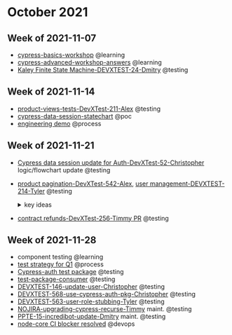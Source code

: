 # October 2021

## Week of 2021-11-07

- [cypress-basics-workshop](https://github.com/muratkeremozcan/cypress-workshop-basics) @learning
- [cypress-advanced-workshop-answers](https://github.com/muratkeremozcan/testing-workshop-cypress) @learning
- [Kaley Finite State Machine-DEVXTEST-24-Dmitry](https://github.com/helloextend/client/pull/2642) @testing

## Week of 2021-11-14

- [product-views-tests-](https://github.com/helloextend/client/pull/2652)[DevXTest-211](https://helloextend.atlassian.net/browse/DEVXTEST-211)[-Alex](https://github.com/helloextend/client/pull/2652) @testing
- [cypress-data-session-statechart](https://github.com/muratkeremozcan/cypress-data-session-statechart) @poc
- [engineering demo](https://mail.google.com/mail/u/0/#sent/KtbxLvhVcWfbKCNdJBpWQFMqWzLRzfbGSB) @process

## Week of 2021-11-21

- [Cypress data session update for Auth-DevXTest-52-Christopher](https://github.com/helloextend/node-core/pull/6515) logic/flowchart update @testing

- [product pagination-DevXTest-542-Alex](https://github.com/helloextend/client/pull/2690#issuecomment-975958627), [user management-DEVXTEST-214-Tyler](https://github.com/helloextend/client/pull/2704#event-5664371636) @testing

  <details><summary>key ideas</summary>

    > 1. We can use `cy.intercept` to stub network data, and instead of fixture as json files we have the option to use an array. This array can be achieved from `@helloextend/client-test-utils`. The advantages are that we do not have to have lengthy json files -no maintenance- and the data is dynamic every time we run the test.
    > 2. To set the products for the entire spec, we are taking advantage of an encapsulated function; IIFE (immediately invoked function expression) wrapping a function. The function returns the products, or any entity we like. We would not want to keep re-invoking the function -because it would generate new things- that is why we invoke it immediately and assign the values to an Object. After that initial setup, we can use that object however we like; i.e. `Object.values()` to make the values into an array and work with it.
    > 2. `stubLogin()` for when we do not need any backend manipulation from the UI client. There is a `generateUserAccessToken` fn in the utils we can take advantage of

  </details>

- [contract refunds-DevXTest-256-Timmy PR](https://github.com/helloextend/node-core/pull/6498) @testing

## Week of 2021-11-28

- component testing @learning
- [test strategy for Q1](https://helloextend.atlassian.net/wiki/spaces/ENG/pages/1264156700/Test+Engineering+Guild#Test-strategy-2022-Q1) @process
- [Cypress-auth test package](https://github.com/helloextend/cypress-auth) @testing
- [test-package-consumer](https://github.com/helloextend/test-package-consumer) @testing
- [DEVXTEST-146-update-user-Christopher](https://github.com/helloextend/node-core/pull/6564) @testing
- [DEVXTEST-568-use-cypress-auth-pkg-Christopher](https://github.com/helloextend/node-core/pull/6615) @testing
- [DEVXTEST-563-user-role-stubbing-Tyler](https://github.com/helloextend/client/pull/2761) @testing
- [NOJIRA-upgrading-cypress-recurse-Timmy](https://github.com/helloextend/node-core/pull/6653) maint. @testing
- [PPTE-15-incredibot-update-Dmitry](https://github.com/helloextend/client/pull/2731) maint. @testing
- [node-core CI blocker resolved](https://github.com/helloextend/node-core/pull/6612) @devops
